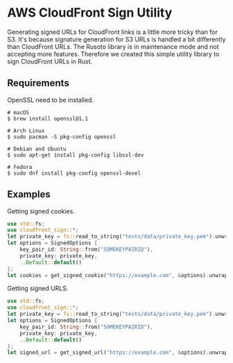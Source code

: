 # AWS CloudFront Sign Utility
Generating signed URLs for CloudFront links is a little more tricky than for S3. It's because signature generation for S3 URLs is handled a bit differently than CloudFront URLs. The Rusoto library is in maintenance mode and not accepting more features. Therefore we created this simple utility library to sign CloudFront URLs in Rust.

## Requirements
OpenSSL need to be installed. 

```
# macOS
$ brew install openssl@1.1

# Arch Linux
$ sudo pacman -S pkg-config openssl

# Debian and Ubuntu
$ sudo apt-get install pkg-config libssl-dev

# Fedora
$ sudo dnf install pkg-config openssl-devel
```


## Examples

Getting signed cookies.
```rust
use std::fs;
use cloudfront_sign::*;
let private_key = fs::read_to_string("tests/data/private_key.pem").unwrap();
let options = SignedOptions {
    key_pair_id: String::from("SOMEKEYPAIRID"),
    private_key: private_key,
    ..Default::default()
};
let cookies = get_signed_cookie("https://example.com", &options).unwrap();
```

Getting signed URLS.
```rust
use std::fs;
use cloudfront_sign::*;
let private_key = fs::read_to_string("tests/data/private_key.pem").unwrap();
let options = SignedOptions {
    key_pair_id: String::from("SOMEKEYPAIRID"),
    private_key: private_key,
    ..Default::default()
};
let signed_url = get_signed_url("https://example.com", &options).unwrap();
```